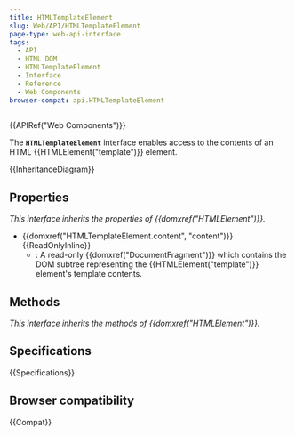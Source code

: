 ```yaml
---
title: HTMLTemplateElement
slug: Web/API/HTMLTemplateElement
page-type: web-api-interface
tags:
  - API
  - HTML DOM
  - HTMLTemplateElement
  - Interface
  - Reference
  - Web Components
browser-compat: api.HTMLTemplateElement
---
```


{{APIRef("Web Components")}}

The **`HTMLTemplateElement`** interface enables access to the contents of an HTML {{HTMLElement("template")}} element.

{{InheritanceDiagram}}

## Properties

_This interface inherits the properties of {{domxref("HTMLElement")}}._

- {{domxref("HTMLTemplateElement.content", "content")}} {{ReadOnlyInline}}
  - : A read-only {{domxref("DocumentFragment")}} which contains the DOM subtree representing the {{HTMLElement("template")}} element's template contents.

## Methods

_This interface inherits the methods of {{domxref("HTMLElement")}}._

## Specifications

{{Specifications}}

## Browser compatibility

{{Compat}}
